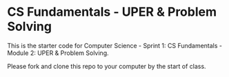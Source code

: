 # CS Fundamentals - UPER & Problem Solving

This is the starter code for Computer Science - Sprint 1: CS Fundamentals - Module 2: UPER & Problem Solving.

Please fork and clone this repo to your computer by the start of class.
